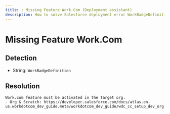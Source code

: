```yaml
---
title: : Missing Feature Work.Com (Deployment assistant)
description: How to solve Salesforce deployment error WorkBadgeDefinition
---
```

<!-- markdownlint-disable MD013 -->
# Missing Feature Work.Com

## Detection

- String: `WorkBadgeDefinition`

## Resolution

```shell
Work.com feature must be activated in the target org.
- Org & Scratch: https://developer.salesforce.com/docs/atlas.en-us.workdotcom_dev_guide.meta/workdotcom_dev_guide/wdc_cc_setup_dev_org.htm
```
